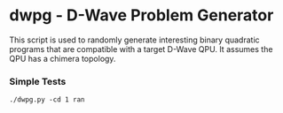 # dwpg - D-Wave Problem Generator

This script is used to randomly generate interesting binary quadratic programs that are compatible with a target D-Wave QPU.  It assumes the QPU has a chimera topology.

### Simple Tests

`./dwpg.py -cd 1 ran`
